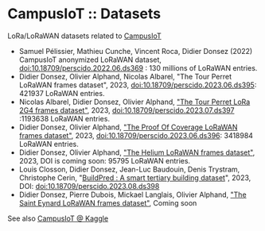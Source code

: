 # CampusIoT :: Datasets

LoRa/LoRaWAN datasets related to [CampusIoT](https://campusiot.github.io/)

* Samuel Pélissier, Mathieu Cunche, Vincent Roca, Didier Donsez (2022) CampusIoT anonymized LoRaWAN dataset,  [doi:10.18709/perscido.2022.06.ds369](https://doi.org/10.18709/perscido.2022.06.ds369) : 130 millions of LoRaWAN entries.
* Didier Donsez, Olivier Alphand, Nicolas Albarel, "The Tour Perret LoRaWAN frames dataset", 2023, [doi:10.18709/perscido.2023.06.ds395](https://doi.org/10.18709/perscido.2023.06.ds395): 421937 LoRaWAN entries.
* Nicolas Albarel, Didier Donsez, Olivier Alphand, ["The Tour Perret LoRa 2G4 frames dataset"](./TourPerret2G4), 2023, [doi:10.18709/perscido.2023.07.ds397](https://www.doi.org/10.18709/perscido.2023.07.ds397) :1193638 LoRaWAN entries.
* Didier Donsez, Olivier Alphand, ["The Proof Of Coverage LoRaWAN frames dataset"](./ProofOfCoverage), 2023, [doi:10.18709/perscido.2023.06.ds396](https://doi.org/10.18709/perscido.2023.06.ds396): 3418984 LoRaWAN entries.
* Didier Donsez, Olivier Alphand, ["The Helium LoRaWAN frames dataset"](https://github.com/CampusIoT/datasets/tree/main/Helium), 2023, DOI is coming soon: 95795 LoRaWAN entries.
* Louis Closson, Didier Donsez, Jean-Luc Baudouin, Denis Trystram, Christophe Cerin, "[BuildPred : A smart tertiary building dataset](./BuildPred)", 2023, DOI: [doi:10.18709/perscido.2023.08.ds398](https://doi.org/10.18709/perscido.2023.08.ds398)
* Didier Donsez, Pierre Dubois, Mickael Langlais, Olivier Alphand, ["The Saint Eynard LoRaWAN frames dataset"](./SaintEynard), Coming soon

See also [CampusIoT @ Kaggle](https://www.kaggle.com/campusiot/datasets)
